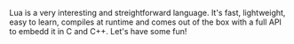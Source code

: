 Lua is a very interesting and streightforward language. It's fast, lightweight, easy to learn, compiles at runtime and comes out of the box with a full API to embedd it in C and C++. Let's have some fun!
